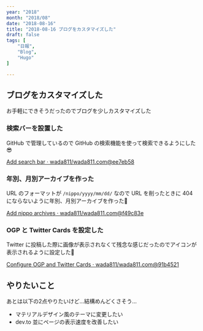 ```yaml
---
year: "2018"
month: "2018/08"
date: "2018-08-16"
title: "2018-08-16 ブログをカスタマイズした"
draft: false
tags: [
    "日報",
    "Blog",
    "Hugo"
]

---
```


## ブログをカスタマイズした

お手軽にできそうだったのでブログを少しカスタマイズした

### 検索バーを設置した

GitHub で管理しているので GitHub の検索機能を使って検索できるようにした😎

[Add search bar · wada811/wada811\.com@ee7eb58](https://github.com/wada811/wada811.com/commit/ee7eb58c8565d29d0fb5042b009db7a92b2c5f09)

### 年別、月別アーカイブを作った

URL のフォーマットが `/nippo/yyyy/mm/dd/` なので URL を削ったときに 404 にならないように年別、月別アーカイブを作った💯

[Add nippo archives · wada811/wada811.com@f49c83e](https://github.com/wada811/wada811.com/commit/f49c83ed08dcfbc4af3beb200c8e5d1185e29889)

### OGP と Twitter Cards を設定した

Twitter に投稿した際に画像が表示されなくて残念な感じだったのでアイコンが表示されるように設定した💪

[Configure OGP and Twitter Cards · wada811/wada811\.com@91b4521](https://github.com/wada811/wada811.com/commit/91b45218e6a41e996479a115b5252677dbb686ca)

## やりたいこと

あとは以下の2点やりたいけど…結構めんどくさそう…

- マテリアルデザイン風のテーマに変更したい
- dev.to 並にページの表示速度を改善したい

